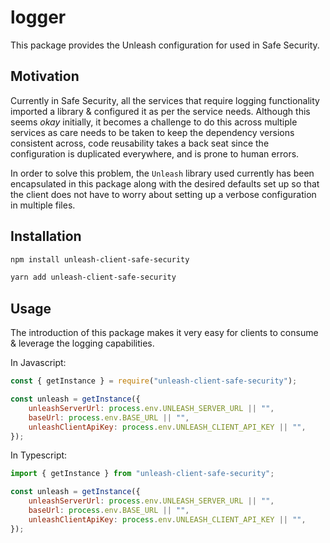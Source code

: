 # logger

This package provides the Unleash configuration for used in Safe Security.

## Motivation

Currently in Safe Security, all the services that require logging functionality imported a library & configured it as per the service needs.
Although this seems _okay_ initially, it becomes a challenge to do this across multiple services as care needs to be taken to keep the
dependency versions consistent across, code reusability takes a back seat since the configuration is duplicated everywhere, and is prone to human errors.

In order to solve this problem, the `Unleash` library used currently has been encapsulated in this package along with the desired defaults set up so that
the client does not have to worry about setting up a verbose configuration in multiple files.

## Installation

```bash
npm install unleash-client-safe-security
```

```bash
yarn add unleash-client-safe-security
```

## Usage

The introduction of this package makes it very easy for clients to consume & leverage the logging capabilities.

In Javascript:

```js
const { getInstance } = require("unleash-client-safe-security");

const unleash = getInstance({
    unleashServerUrl: process.env.UNLEASH_SERVER_URL || "",
    baseUrl: process.env.BASE_URL || "",
    unleashClientApiKey: process.env.UNLEASH_CLIENT_API_KEY || "",
});
```

In Typescript:

```js
import { getInstance } from "unleash-client-safe-security";

const unleash = getInstance({
    unleashServerUrl: process.env.UNLEASH_SERVER_URL || "",
    baseUrl: process.env.BASE_URL || "",
    unleashClientApiKey: process.env.UNLEASH_CLIENT_API_KEY || "",
});
```
